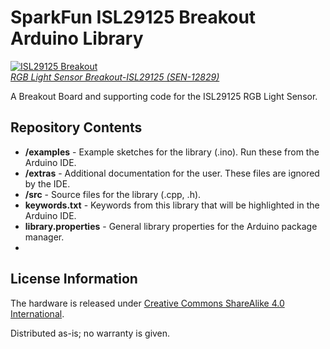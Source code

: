 SparkFun ISL29125 Breakout Arduino Library
==========================================

[![ISL29125 Breakout](https://cdn.sparkfun.com//assets/parts/9/6/7/7/12829-01.jpg)   
*RGB Light Sensor Breakout-ISL29125 (SEN-12829)*](https://www.sparkfun.com/products/12829)

A Breakout Board and supporting code for the ISL29125 RGB Light Sensor.

Repository Contents
-------------------

* **/examples** - Example sketches for the library (.ino). Run these from the Arduino IDE. 
* **/extras** - Additional documentation for the user. These files are ignored by the IDE. 
* **/src** - Source files for the library (.cpp, .h).
* **keywords.txt** - Keywords from this library that will be highlighted in the Arduino IDE. 
* **library.properties** - General library properties for the Arduino package manager. 
* 



License Information
-------------------
The hardware is released under [Creative Commons ShareAlike 4.0 International](https://creativecommons.org/licenses/by-sa/4.0/).

Distributed as-is; no warranty is given.
